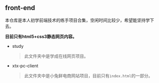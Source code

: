 ## front-end
本仓库是本人初学前端技术的练手项目合集，空闲时间比较少，希望能坚持学下去。

**目前只有html5+css3静态网页内容。**

- study
  >此文件夹中是学成在线网页项目。

- xtx-pc-client
  >此文件夹中是小兔鲜电商网站项目，目前只有`index.html`的一部分。
